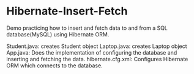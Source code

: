 # Hibernate-Insert-Fetch

Demo practicing how to insert and fetch data to and from a SQL database(MySQL) using Hibernate ORM.

Student.java: creates Student object
Laptop.java: creates Laptop object
App.java: Does the implementation of configuring the database and inserting and fetching the data.
hibernate.cfg.xml: Configures Hibernate ORM which connects to the database.
